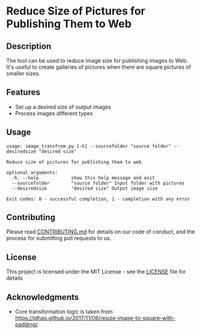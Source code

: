 # Reduce Size of Pictures for Publishing Them to Web 

## Description
The tool can be used to reduce image size for publishing images to Web. It's useful to create galleries of pictures when there are square pictures of smaller sizes.

## Features

* Set up a desired size of output images
* Process images different types

## Usage
```
usage: image_transfrom.py [-h] --sourcefolder "source folder" --desiredsize "desired size"

Reduce size of pictures for publishing them to web

optional arguments:
  -h, --help            show this help message and exit
  --sourcefolder        "source folder" Input folder with pictures
  --desiredsize         "desired size" Output image size

Exit codes: 0 - successful completion, 1 - completion with any error
```

## Contributing
Please read [CONTRIBUTING.md](https://github.com/larandvit/picture-trimmer/blob/master/CONTRIBUTING.md) for details on our code of conduct, and the process for submitting pull requests to us.
 
## License
This project is licensed under the MIT License - see the [LICENSE](https://github.com/larandvit/picture-trimmer/blob/master/LICENSE) file for details

## Acknowledgments
* Core transformation logic is taken from https://jdhao.github.io/2017/11/06/resize-image-to-square-with-padding/.
